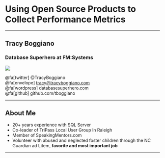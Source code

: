 # Using Open Source Products to Collect Performance Metrics

---

## Tracy Boggiano
### Database Superhero at FM:Systems

<img src="assets/images/fmsystems.png" style="float: center"/>

@fa[twitter] @TracyBoggiano <br>
@fa[envelope] tracy@tracyboggiano.com <br>
@fa[wordpress] databasesuperhero.com <br>
@fa[github] github.com/tboggiano

---

## About Me

* 20+ years experience with SQL Server 
* Co-leader of TriPass Local User Group In Raleigh 
* Member of SpeakingMentors.com 
* Volunteer with abused and neglected foster children through the NC Guardian ad Litem, **favorite and most important job**

---